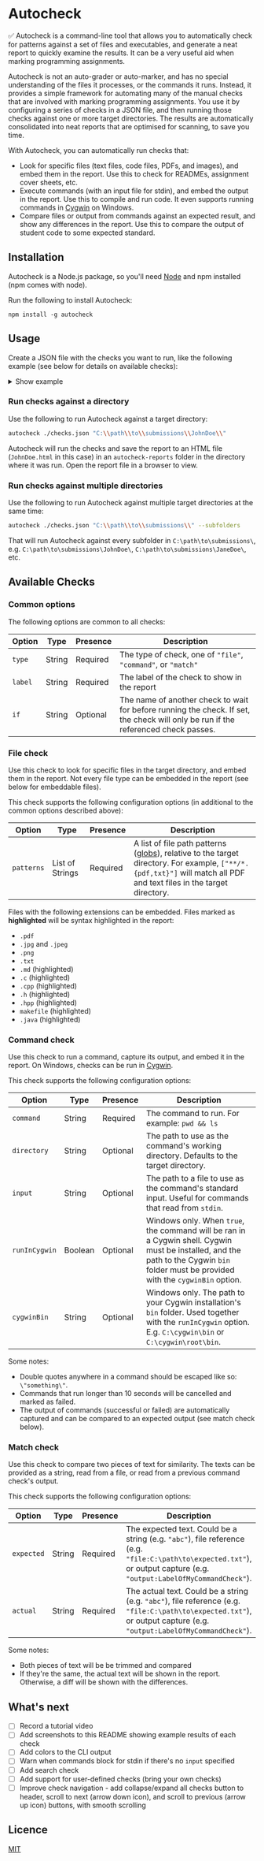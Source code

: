 # Autocheck

✅ Autocheck is a command-line tool that allows you to automatically check for patterns against a set of files and executables, and generate a neat report to quickly examine the results. It can be a very useful aid when marking programming assignments.

<!-- ![Promotional image showing an autocheck report](./promo.png) -->

Autocheck is not an auto-grader or auto-marker, and has no special understanding of the files it processes, or the commands it runs. Instead, it provides a simple framework for automating many of the manual checks that are involved with marking programming assignments. You use it by configuring a series of checks in a JSON file, and then running those checks against one or more target directories. The results are automatically consolidated into neat reports that are optimised for scanning, to save you time.

With Autocheck, you can automatically run checks that:

- Look for specific files (text files, code files, PDFs, and images), and embed them in the report. Use this to check for READMEs, assignment cover sheets, etc.
- Execute commands (with an input file for stdin), and embed the output in the report. Use this to compile and run code. It even supports running commands in [Cygwin](https://cygwin.com/) on Windows.
- Compare files or output from commands against an expected result, and show any differences in the report. Use this to compare the output of student code to some expected standard.

## Installation

Autocheck is a Node.js package, so you'll need [Node](https://nodejs.org/en/) and npm installed (npm comes with node).

Run the following to install Autocheck:

```
npm install -g autocheck
```

## Usage

Create a JSON file with the checks you want to run, like the following example (see below for details on available checks):

<details>
<summary> Show example </summary>

```json
[
  {
    "type": "file",
    "label": "Cover Sheet and Readme",
    "patterns": ["**/*.pdf", "**/*.{jpg,jpeg,png}", "**/*.{txt,md}"]
  },
  {
    "type": "file",
    "label": "Code Files",
    "patterns": [
      "**/Node.h",
      "**/Node.cpp",
      "**/LinkedList.h",
      "**/LinkedList.cpp"
    ]
  },
  {
    "type": "command",
    "label": "Compiles",
    "command": "make clean && make",
    "runInCygwin": true,
    "cygwinBin": "C:\\path\\to\\cygwin\\root\\bin\\"
  },
  {
    "type": "command",
    "label": "Runs",
    "if": "Compiles",
    "command": "./assignment1.exe",
    "runInCygwin": true,
    "cygwinBin": "C:\\path\\to\\cygwin\\root\\bin\\"
  },
  {
    "type": "match",
    "label": "Matches Expected Output",
    "if": "Runs",
    "expected": "file:C:\\path\\to\\file\\with\\expected-output.txt",
    "actual": "output:Runs"
  }
]
```

</details>

### Run checks against a directory

Use the following to run Autocheck against a target directory:

```sh
autocheck ./checks.json "C:\\path\\to\\submissions\\JohnDoe\\"
```

Autocheck will run the checks and save the report to an HTML file (`JohnDoe.html` in this case) in an `autocheck-reports` folder in the directory where it was run. Open the report file in a browser to view.

### Run checks against multiple directories

Use the following to run Autocheck against multiple target directories at the same time:

```sh
autocheck ./checks.json "C:\\path\\to\\submissions\\" --subfolders
```

That will run Autocheck against every subfolder in `C:\path\to\submissions\`, e.g. `C:\path\to\submissions\JohnDoe\`, `C:\path\to\submissions\JaneDoe\`, etc.

## Available Checks

### Common options

The following options are common to all checks:

| Option  | Type   | Presence | Description                                                                                                                        |
| ------- | ------ | -------- | ---------------------------------------------------------------------------------------------------------------------------------- |
| `type`  | String | Required | The type of check, one of `"file"`, `"command"`, or `"match"`                                                                      |
| `label` | String | Required | The label of the check to show in the report                                                                                       |
| `if`    | String | Optional | The name of another check to wait for before running the check. If set, the check will only be run if the referenced check passes. |

### File check

Use this check to look for specific files in the target directory, and embed them in the report. Not every file type can be embedded in the report (see below for embeddable files).

This check supports the following configuration options (in additional to the common options described above):

| Option     | Type            | Presence | Description                                                                                                                                                                                                                |
| ---------- | --------------- | -------- | -------------------------------------------------------------------------------------------------------------------------------------------------------------------------------------------------------------------------- |
| `patterns` | List of Strings | Required | A list of file path patterns ([globs](<https://en.wikipedia.org/wiki/Glob_(programming)>)), relative to the target directory. For example, `["**/*.{pdf,txt}"]` will match all PDF and text files in the target directory. |

Files with the following extensions can be embedded. Files marked as **highlighted** will be syntax highlighted in the report:

- `.pdf`
- `.jpg` and `.jpeg`
- `.png`
- `.txt`
- `.md` (highlighted)
- `.c` (highlighted)
- `.cpp` (highlighted)
- `.h` (highlighted)
- `.hpp` (highlighted)
- `makefile` (highlighted)
- `.java` (highlighted)

### Command check

Use this check to run a command, capture its output, and embed it in the report. On Windows, checks can be run in [Cygwin](https://cygwin.com/).

This check supports the following configuration options:

| Option        | Type    | Presence | Description                                                                                                                                                                           |
| ------------- | ------- | -------- | ------------------------------------------------------------------------------------------------------------------------------------------------------------------------------------- |
| `command`     | String  | Required | The command to run. For example: `pwd && ls`                                                                                                                                          |
| `directory`   | String  | Optional | The path to use as the command's working directory. Defaults to the target directory.                                                                                                 |
| `input`       | String  | Optional | The path to a file to use as the command's standard input. Useful for commands that read from `stdin`.                                                                                |
| `runInCygwin` | Boolean | Optional | Windows only. When `true`, the command will be ran in a Cygwin shell. Cygwin must be installed, and the path to the Cygwin `bin` folder must be provided with the `cygwinBin` option. |
| `cygwinBin`   | String  | Optional | Windows only. The path to your Cygwin installation's `bin` folder. Used together with the `runInCygwin` option. E.g. `C:\cygwin\bin` or `C:\cygwin\root\bin`.                         |

Some notes:

- Double quotes anywhere in a command should be escaped like so: `\"something\"`.
- Commands that run longer than 10 seconds will be cancelled and marked as failed.
- The output of commands (successful or failed) are automatically captured and can be compared to an expected output (see match check below).

### Match check

Use this check to compare two pieces of text for similarity. The texts can be provided as a string, read from a file, or read from a previous command check's output.

This check supports the following configuration options:

| Option     | Type   | Presence | Description                                                                                                                                                             |
| ---------- | ------ | -------- | ----------------------------------------------------------------------------------------------------------------------------------------------------------------------- |
| `expected` | String | Required | The expected text. Could be a string (e.g. `"abc"`), file reference (e.g. `"file:C:\path\to\expected.txt"`), or output capture (e.g. `"output:LabelOfMyCommandCheck"`). |
| `actual`   | String | Required | The actual text. Could be a string (e.g. `"abc"`), file reference (e.g. `"file:C:\path\to\expected.txt"`), or output capture (e.g. `"output:LabelOfMyCommandCheck"`).   |

Some notes:

- Both pieces of text will be be trimmed and compared
- If they're the same, the actual text will be shown in the report. Otherwise, a diff will be shown with the differences.

## What's next

- [ ] Record a tutorial video
- [ ] Add screenshots to this README showing example results of each check
- [ ] Add colors to the CLI output
- [ ] Warn when commands block for stdin if there's no `input` specified
- [ ] Add search check
- [ ] Add support for user-defined checks (bring your own checks)
- [ ] Improve check navigation - add collapse/expand all checks button to header, scroll to next (arrow down icon), and scroll to previous (arrow up icon) buttons, with smooth scrolling

## Licence

[MIT](LICENCE)
